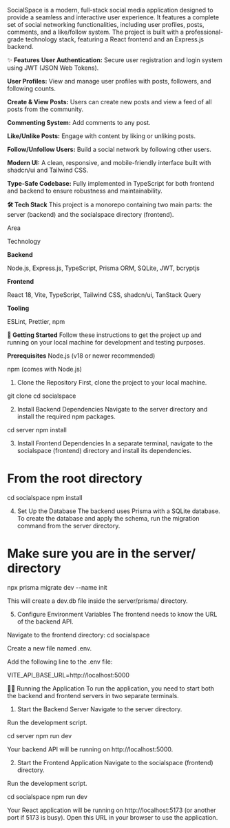 
SocialSpace is a modern, full-stack social media application designed to provide a seamless and interactive user experience. It features a complete set of social networking functionalities, including user profiles, posts, comments, and a like/follow system. The project is built with a professional-grade technology stack, featuring a React frontend and an Express.js backend.

✨ **Features**
**User Authentication:** Secure user registration and login system using JWT (JSON Web Tokens).

**User Profiles:** View and manage user profiles with posts, followers, and following counts.

**Create & View Posts:** Users can create new posts and view a feed of all posts from the community.

**Commenting System:** Add comments to any post.

**Like/Unlike Posts:** Engage with content by liking or unliking posts.

**Follow/Unfollow Users:** Build a social network by following other users.

**Modern UI:** A clean, responsive, and mobile-friendly interface built with shadcn/ui and Tailwind CSS.

**Type-Safe Codebase:** Fully implemented in TypeScript for both frontend and backend to ensure robustness and maintainability.

**🛠️ Tech Stack**
This project is a monorepo containing two main parts: the server (backend) and the socialspace directory (frontend).

Area

Technology

**Backend**

Node.js, Express.js, TypeScript, Prisma ORM, SQLite, JWT, bcryptjs

**Frontend**

React 18, Vite, TypeScript, Tailwind CSS, shadcn/ui, TanStack Query

**Tooling**

ESLint, Prettier, npm

**🚀 Getting Started**
Follow these instructions to get the project up and running on your local machine for development and testing purposes.

**Prerequisites**
Node.js (v18 or newer recommended)

npm (comes with Node.js)

1. Clone the Repository
First, clone the project to your local machine.

git clone <your-repository-url>
cd socialspace

2. Install Backend Dependencies
Navigate to the server directory and install the required npm packages.

cd server
npm install

3. Install Frontend Dependencies
In a separate terminal, navigate to the socialspace (frontend) directory and install its dependencies.

# From the root directory
cd socialspace
npm install

4. Set Up the Database
The backend uses Prisma with a SQLite database. To create the database and apply the schema, run the migration command from the server directory.

# Make sure you are in the server/ directory
npx prisma migrate dev --name init

This will create a dev.db file inside the server/prisma/ directory.

5. Configure Environment Variables
The frontend needs to know the URL of the backend API.

Navigate to the frontend directory: cd socialspace

Create a new file named .env.

Add the following line to the .env file:

VITE_API_BASE_URL=http://localhost:5000

🏃‍♂️ Running the Application
To run the application, you need to start both the backend and frontend servers in two separate terminals.

1. Start the Backend Server
Navigate to the server directory.

Run the development script.

cd server
npm run dev

Your backend API will be running on http://localhost:5000.

2. Start the Frontend Application
Navigate to the socialspace (frontend) directory.

Run the development script.

cd socialspace
npm run dev

Your React application will be running on http://localhost:5173 (or another port if 5173 is busy). Open this URL in your browser to use the application.
